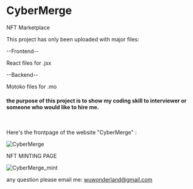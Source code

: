 # CyberMerge

NFT Marketplace 



This project has only been uploaded with major files:

--Frontend--

React files for .jsx

--Backend--

Motoko files for .mo

<h4>the purpose of this project is to show my coding skill to interviewer or someone who would like to hire me.</h4> <br> 



Here's the frontpage of the website "CyberMerge" :

![CyberMerge](https://user-images.githubusercontent.com/106410053/207403966-b97eea53-8506-4504-98d6-1701faef8c82.png)


NFT MINTING PAGE

![CyberMerge_mint](https://user-images.githubusercontent.com/106410053/207407785-4bffbba0-0253-430e-95c8-7869d6b6250b.png)



any question please email me:  wuwonderland@gmail.com
